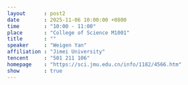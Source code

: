 ```yaml
---
layout      : post2
date        : 2025-11-06 10:00:00 +0800
time        : "10:00 - 11:00"
place       : "College of Science M1001"
title       : ""
speaker     : "Weigen Yan"
affiliation : "Jimei University"
tencent     : "501 211 106"
homepage    : "https://sci.jmu.edu.cn/info/1182/4566.htm"
show        : true
---
```


